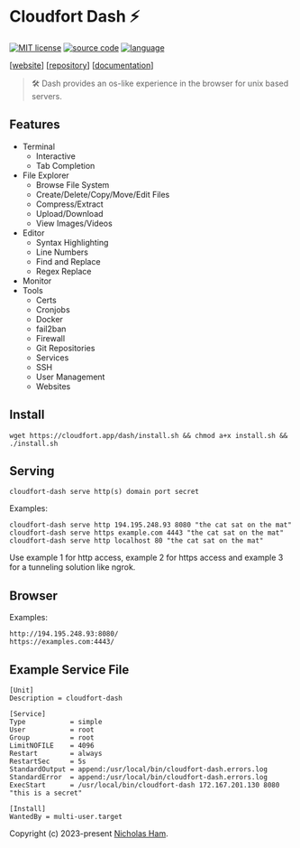 # Cloudfort Dash ⚡

[![MIT license](https://img.shields.io/badge/License-MIT-blue.svg)](/LICENSE)
[![source code](https://img.shields.io/github/languages/code-size/cloudfort-app/cloudfort-dash.svg?label=Source%20Code)](https://github.com/cloudfort-app/cloudfort-dash)
[![language](https://img.shields.io/badge/Language-Go-blue)](https://cloudfort.app/products/dash/)

\[[website](https://cloudfort.app/products/dash/)\]
\[[repository](https://github.com/cloudfort-app/cloudfort-dash)\]
\[[documentation](https://cloudfort.app/docs/dash/)\]

> 🛠 Dash provides an os-like experience in the browser for unix based servers. 

## Features
* Terminal
	- Interactive
	- Tab Completion
* File Explorer
	- Browse File System
	- Create/Delete/Copy/Move/Edit Files
	- Compress/Extract
	- Upload/Download
	- View Images/Videos
* Editor
	- Syntax Highlighting
	- Line Numbers
	- Find and Replace
	- Regex Replace
* Monitor
* Tools
	- Certs
	- Cronjobs
	- Docker
	- fail2ban
	- Firewall
	- Git Repositories
	- Services
	- SSH
	- User Management
	- Websites 

## Install
```
wget https://cloudfort.app/dash/install.sh && chmod a+x install.sh && ./install.sh
```

## Serving
```
cloudfort-dash serve http(s) domain port secret
```

Examples:
```
cloudfort-dash serve http 194.195.248.93 8080 "the cat sat on the mat"
cloudfort-dash serve https example.com 4443 "the cat sat on the mat"
cloudfort-dash serve http localhost 80 "the cat sat on the mat"
```

Use example 1 for http access, example 2 for https access and example 3 for a tunneling solution like ngrok.

## Browser 
Examples:
```
http://194.195.248.93:8080/
https://examples.com:4443/
```

## Example Service File
```
[Unit] 
Description = cloudfort-dash

[Service]
Type           = simple
User           = root
Group          = root
LimitNOFILE    = 4096
Restart        = always
RestartSec     = 5s
StandardOutput = append:/usr/local/bin/cloudfort-dash.errors.log
StandardError  = append:/usr/local/bin/cloudfort-dash.errors.log
ExecStart      = /usr/local/bin/cloudfort-dash 172.167.201.130 8080 "this is a secret"

[Install]
WantedBy = multi-user.target
```

Copyright (c) 2023-present [Nicholas Ham](https://n-ham.com).
